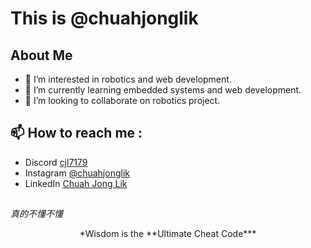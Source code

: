 # This is @chuahjonglik
## About Me
- 🩷 I’m interested in robotics and web development.
- 🌱 I’m currently learning embedded systems and web development.
- 🤝 I’m looking to collaborate on robotics project.

## 📫 How to reach me :
- Discord [cjl7179](https://discord.com/users/277456906841358336)
- Instagram [@chuahjonglik](https://www.instagram.com/chuahjonglik)
- LinkedIn [Chuah Jong Lik](https://www.linkedin.com/in/chuahjonglik)


##
*真的不懂不懂*

<center>*Wisdom is the **Ultimate Cheat Code***</center>

<!---
chuahjonglik/chuahjonglik is a ✨ special ✨ repository because its `README.md` (this file) appears on your GitHub profile.
You can click the Preview link to take a look at your changes.
--->

